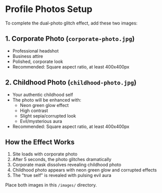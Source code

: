 # Profile Photos Setup

To complete the dual-photo glitch effect, add these two images:

## 1. Corporate Photo (`corporate-photo.jpg`)
- Professional headshot
- Business attire
- Polished, corporate look
- Recommended: Square aspect ratio, at least 400x400px

## 2. Childhood Photo (`childhood-photo.jpg`)
- Your authentic childhood self
- The photo will be enhanced with:
  - Neon green glow effect
  - High contrast
  - Slight sepia/corrupted look
  - Evil/mysterious aura
- Recommended: Square aspect ratio, at least 400x400px

## How the Effect Works
1. Site loads with corporate photo
2. After 5 seconds, the photo glitches dramatically
3. Corporate mask dissolves revealing childhood photo
4. Childhood photo appears with neon green glow and corrupted effects
5. The "true self" is revealed with pulsing evil aura

Place both images in this `/images/` directory.